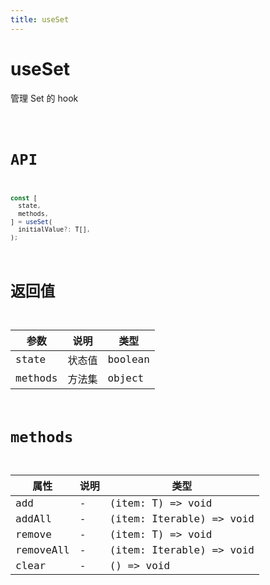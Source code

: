 ```yaml
---
title: useSet
---
```


# useSet

管理 Set 的 hook

<code src="./index.tsx">

# API

```typescript
const [
  state,
  methods,
] = useSet(
  initialValue?: T[],
);
```

# 返回值

| 参数    | 说明   | 类型    |
| ------- | ------ | ------- |
| state   | 状态值 | boolean |
| methods | 方法集 | object  |

# methods

| 属性      | 说明 | 类型                        |
| --------- | ---- | --------------------------- |
| add       | -    | (item: T) => void           |
| addAll    | -    | (item: Iterable<T>) => void |
| remove    | -    | (item: T) => void           |
| removeAll | -    | (item: Iterable<T>) => void |
| clear     | -    | () => void                  |
